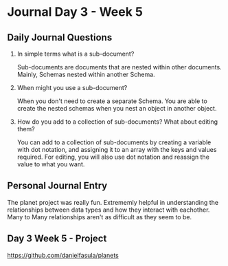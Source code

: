 # Journal Day 3 - Week 5

## Daily Journal Questions

1. In simple terms what is a sub-document?

    Sub-documents are documents that are nested within other documents. Mainly, Schemas nested within another Schema.

2. When might you use a sub-document?

    When you don't need to create a separate Schema. You are able to create the nested schemas when you nest an object in another object.

3. How do you add to a collection of sub-documents? What about editing them?

    You can add to a collection of sub-documents by creating a variable with dot notation, and assigning it to an array with the keys and values required. For editing, you will also use dot notation and reassign the value to what you want.

## Personal Journal Entry

 The planet project was really fun. Extrememly helpful in understanding the relationships between data types and how they interact with eachother. Many to Many relationships aren't as difficult as they seem to be.

## Day 3 Week 5 -  Project

https://github.com/danielfasula/planets